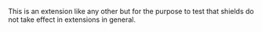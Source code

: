 This is an extension like any other but for the purpose to test that shields do not take effect in extensions in general.

